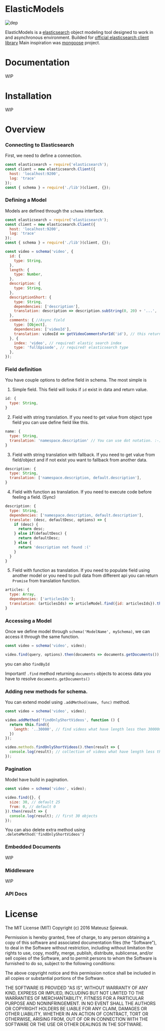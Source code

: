 # ElasticModels
![dep](https://david-dm.org/singerxt/elasticmodels.svg)

ElasticModels is a [elasticsearch](https://github.com/elastic/elasticsearch) object modeling tool designed to work in and asynchronous environment.
Builded for [official elasticsearch client library](https://github.com/elastic/elasticsearch-js)
Main inspiration was [mongoose](http://mongoosejs.com/) project.

# Documentation

WIP

# Installation

WIP

# Overview

### Connecting to Elasticsearch

First, we need to define a connection.

```javascript
const elasticsearch = require('elasticsearch');
const client = new elasticsearch.Client({
  host: 'localhost:9200',
  log: 'trace'
});
const { schema } = require('./lib')(client, {});
```

### Defining a Model

Models are defined through the `schema` interface.

```javascript
const elasticsearch = require('elasticsearch');
const client = new elasticsearch.Client({
  host: 'localhost:9200',
  log: 'trace'
});
const { schema } = require('./lib')(client, {});

const video = schema('video', {
  id: {
    type: String,
  },
  length: {
    type: Number,
  },
  description: {
    type: String,
  },
  descriptionShort: {
    type: String,
    dependencies: ['description'],
    translation: description => description.subString(0, 20) + '...',
  },
  comments: { //Async field
    type: [Object],
    dependencies: ['videoId'],
    translation: videoId => getVideoCommentsForId('id'), // this returning Promise
  }, {
    index: 'video', // required! elastic search index
    type: 'fullEpisode', // required! elasticsearch type
  },
});

```

### Field definition

You have couple options to define field in schema. The most simple is

1. Simple field. This field will looks if `id` exist in data and return value.
```javascript
id: {
  type: String,
}
```

2. Field with string translation. If you need to get value from object type field you can use define field like this.
```javascript
name: {
  type: String,
  translation: 'namespace.description' // You can use dot notation. :-)
}
```

3. Field with string translation with fallback. If you need to get value from field/object and if not exist you want to fallback from another data.
```javascript
description: {
  type: String,
  translation: ['namespace.description, default.description'],
}
```

4. Field with function as translation. If you need to execute code before feeling a field. (Sync)
```javascript
description: {
  type: String,
  dependencies: ['namespace.description, default.description'],
  translate: (desc, defaultDesc, options) => {
    if (desc) {
      return desc;
    } else if(defaultDesc) {
      return defaultDesc;
    } else {
      return 'description not found :('
    }
  }
}
```

5. Field with function as translation. If you need to populate field using another model or you need to pull data from different api
you can return `Promise` from translation function.

```javascript
articles: {
  type: Array,
  dependencies: ['articlesIds'];
  translation: (articlesIds) => articleModel.find({id: articlesIds}).then(docs => docs.getDocuments);
}
```


### Accessing a Model

Once we define model through `schema('ModelName', mySchema)`, we can access it through the same function.

```javascript
const video = schema('video', video);

video.find(query, options).then(documents => documents.getDocuments());
```
you can also `findById`

Important! `.find` method returning `documents` objects to access data you have to resolve `documents.getDocuments()`

### Adding new methods for schema.

You can extend model using `.addMethod(name, func)` method.

```javascript
const video = schema('video', video);

video.addMethod('findOnlyShortVideos', function () {
  return this.find({
    length: '..30000', // find videos what have length less then 30000ms.
  })
});

video.methods.findOnlyShortVideos().then(result => {
  console.log(result); // collection of videos what have length less then 30000ms.
});
```

### Pagination

Model have build in pagination.

```javascript
const video = schema('video', video);

video.find({}, {
  size: 30, // default 25
  from: 0, // default 0
}).then(result => {
  console.log(result); // first 30 objects
});
```



You can also delete extra method using `.deleteMethod('findOnlyShortVideos')`

### Embedded Documents

WIP

### Middleware

WIP


### API Docs


# License

The MIT License (MIT)
Copyright (c) 2016 Mateusz Śpiewak.

Permission is hereby granted, free of charge, to any person obtaining a copy of this software and associated documentation files (the "Software"), to deal in the Software without restriction, including without limitation the rights to use, copy, modify, merge, publish, distribute, sublicense, and/or sell copies of the Software, and to permit persons to whom the Software is furnished to do so, subject to the following conditions:

The above copyright notice and this permission notice shall be included in all copies or substantial portions of the Software.

THE SOFTWARE IS PROVIDED "AS IS", WITHOUT WARRANTY OF ANY KIND, EXPRESS OR IMPLIED, INCLUDING BUT NOT LIMITED TO THE WARRANTIES OF MERCHANTABILITY, FITNESS FOR A PARTICULAR PURPOSE AND NONINFRINGEMENT. IN NO EVENT SHALL THE AUTHORS OR COPYRIGHT HOLDERS BE LIABLE FOR ANY CLAIM, DAMAGES OR OTHER LIABILITY, WHETHER IN AN ACTION OF CONTRACT, TORT OR OTHERWISE, ARISING FROM, OUT OF OR IN CONNECTION WITH THE SOFTWARE OR THE USE OR OTHER DEALINGS IN THE SOFTWARE.

